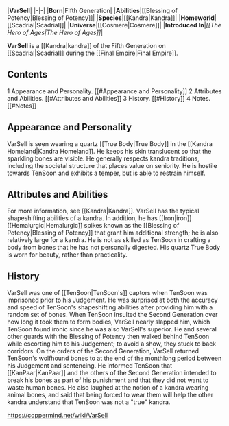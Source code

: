 |**VarSell**|
|-|-|
|**Born**|Fifth Generation|
|**Abilities**|[[Blessing of Potency\|Blessing of Potency]]|
|**Species**|[[Kandra\|Kandra]]|
|**Homeworld**|[[Scadrial\|Scadrial]]|
|**Universe**|[[Cosmere\|Cosmere]]|
|**Introduced In**|*[[The Hero of Ages\|The Hero of Ages]]*|

**VarSell** is a [[Kandra\|kandra]] of the Fifth Generation on [[Scadrial\|Scadrial]] during the [[Final Empire\|Final Empire]].

## Contents

1 Appearance and Personality. [[#Appearance and Personality]] 
2 Attributes and Abilities. [[#Attributes and Abilities]] 
3 History. [[#History]] 
4 Notes. [[#Notes]] 


## Appearance and Personality
VarSell is seen wearing a quartz [[True Body\|True Body]] in the [[Kandra Homeland\|Kandra Homeland]]. He keeps his skin translucent so that the sparkling bones are visible. He generally respects kandra traditions, including the societal structure that places value on seniority. He is hostile towards TenSoon and exhibits a temper, but is able to restrain himself.

## Attributes and Abilities
For more information, see [[Kandra\|Kandra]].
VarSell has the typical shapeshifting abilities of a kandra. In addition, he has [[Iron\|iron]] [[Hemalurgic\|Hemalurgic]] spikes known as the [[Blessing of Potency\|Blessing of Potency]] that grant him additional strength; he is also relatively large for a kandra. He is not as skilled as TenSoon in crafting a body from bones that he has not personally digested. His quartz True Body is worn for beauty, rather than practicality.

## History
VarSell was one of [[TenSoon\|TenSoon's]] captors when TenSoon was imprisoned prior to his Judgement. He was surprised at both the accuracy and speed of TenSoon's shapeshifting abilities after providing him with a random set of bones. When TenSoon insulted the Second Generation over how long it took them to form bodies, VarSell nearly slapped him, which TenSoon found ironic since he was also VarSell's superior. He and several other guards with the Blessing of Potency then walked behind TenSoon while escorting him to his Judgement; to avoid a show, they stuck to back corridors.
On the orders of the Second Generation, VarSell returned TenSoon's wolfhound bones to at the end of the monthlong period between his Judgement and sentencing. He informed TenSoon that [[KanPaar\|KanPaar]] and the others of the Second Generation intended to break his bones as part of his punishment and that they did not want to waste human bones. He also laughed at the notion of a kandra wearing animal bones, and said that being forced to wear them will help the other kandra understand that TenSoon was not a "true" kandra.



https://coppermind.net/wiki/VarSell